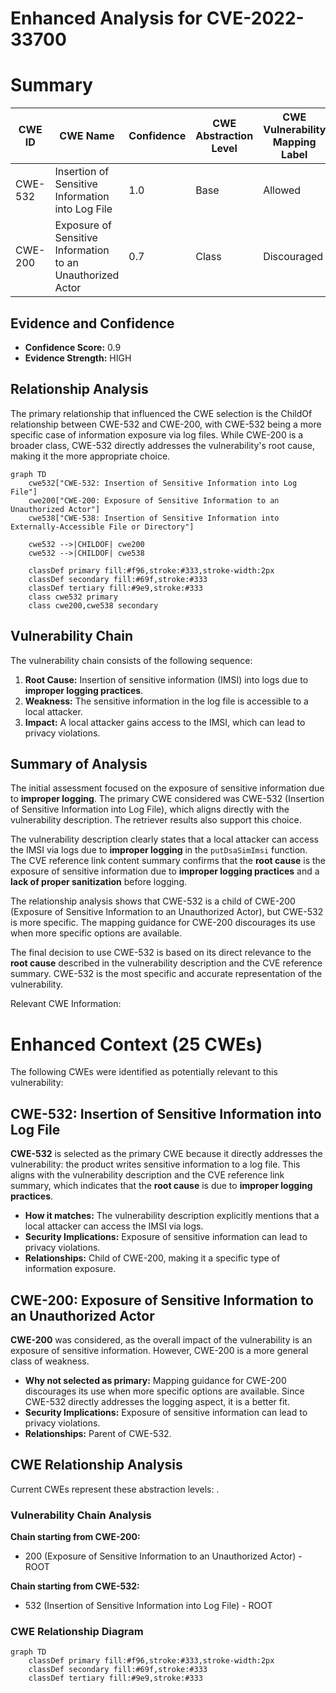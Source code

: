 # Enhanced Analysis for CVE-2022-33700

# Summary
| CWE ID | CWE Name | Confidence | CWE Abstraction Level | CWE Vulnerability Mapping Label | CWE-Vulnerability Mapping Notes |
|---|---|---|---|---|---|
| CWE-532 | Insertion of Sensitive Information into Log File | 1.0 | Base | Allowed | Primary CWE |
| CWE-200 | Exposure of Sensitive Information to an Unauthorized Actor | 0.7 | Class | Discouraged | Secondary Candidate |

## Evidence and Confidence

*   **Confidence Score:** 0.9
*   **Evidence Strength:** HIGH

## Relationship Analysis
The primary relationship that influenced the CWE selection is the ChildOf relationship between CWE-532 and CWE-200, with CWE-532 being a more specific case of information exposure via log files. While CWE-200 is a broader class, CWE-532 directly addresses the vulnerability's root cause, making it the more appropriate choice.

```mermaid
graph TD
    cwe532["CWE-532: Insertion of Sensitive Information into Log File"]
    cwe200["CWE-200: Exposure of Sensitive Information to an Unauthorized Actor"]
    cwe538["CWE-538: Insertion of Sensitive Information into Externally-Accessible File or Directory"]

    cwe532 -->|CHILDOF| cwe200
    cwe532 -->|CHILDOF| cwe538

    classDef primary fill:#f96,stroke:#333,stroke-width:2px
    classDef secondary fill:#69f,stroke:#333
    classDef tertiary fill:#9e9,stroke:#333
    class cwe532 primary
    class cwe200,cwe538 secondary
```

## Vulnerability Chain
The vulnerability chain consists of the following sequence:
1.  **Root Cause:** Insertion of sensitive information (IMSI) into logs due to **improper logging practices**.
2.  **Weakness:** The sensitive information in the log file is accessible to a local attacker.
3.  **Impact:** A local attacker gains access to the IMSI, which can lead to privacy violations.

## Summary of Analysis
The initial assessment focused on the exposure of sensitive information due to **improper logging**. The primary CWE considered was CWE-532 (Insertion of Sensitive Information into Log File), which aligns directly with the vulnerability description. The retriever results also support this choice.

The vulnerability description clearly states that a local attacker can access the IMSI via logs due to **improper logging** in the `putDsaSimImsi` function. The CVE reference link content summary confirms that the **root cause** is the exposure of sensitive information due to **improper logging practices** and a **lack of proper sanitization** before logging.

The relationship analysis shows that CWE-532 is a child of CWE-200 (Exposure of Sensitive Information to an Unauthorized Actor), but CWE-532 is more specific. The mapping guidance for CWE-200 discourages its use when more specific options are available.

The final decision to use CWE-532 is based on its direct relevance to the **root cause** described in the vulnerability description and the CVE reference summary. CWE-532 is the most specific and accurate representation of the vulnerability.

Relevant CWE Information:

# Enhanced Context (25 CWEs)
The following CWEs were identified as potentially relevant to this vulnerability:

## CWE-532: Insertion of Sensitive Information into Log File
**CWE-532** is selected as the primary CWE because it directly addresses the vulnerability: the product writes sensitive information to a log file. This aligns with the vulnerability description and the CVE reference link summary, which indicates that the **root cause** is due to **improper logging practices**.
*   **How it matches:** The vulnerability description explicitly mentions that a local attacker can access the IMSI via logs.
*   **Security Implications:** Exposure of sensitive information can lead to privacy violations.
*   **Relationships:** Child of CWE-200, making it a specific type of information exposure.

## CWE-200: Exposure of Sensitive Information to an Unauthorized Actor
**CWE-200** was considered, as the overall impact of the vulnerability is an exposure of sensitive information. However, CWE-200 is a more general class of weakness.
*   **Why not selected as primary:** Mapping guidance for CWE-200 discourages its use when more specific options are available. Since CWE-532 directly addresses the logging aspect, it is a better fit.
*   **Security Implications:** Exposure of sensitive information can lead to privacy violations.
*   **Relationships:** Parent of CWE-532.


## CWE Relationship Analysis

Current CWEs represent these abstraction levels: .


### Vulnerability Chain Analysis

**Chain starting from CWE-200:**
- 200 (Exposure of Sensitive Information to an Unauthorized Actor) - ROOT


**Chain starting from CWE-532:**
- 532 (Insertion of Sensitive Information into Log File) - ROOT



### CWE Relationship Diagram

```mermaid
graph TD
    classDef primary fill:#f96,stroke:#333,stroke-width:2px
    classDef secondary fill:#69f,stroke:#333
    classDef tertiary fill:#9e9,stroke:#333
```